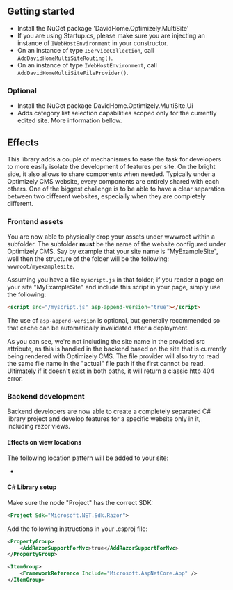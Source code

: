 ## Getting started

* Install the NuGet package 'DavidHome.Optimizely.MultiSite'
* If you are using Startup.cs, please make sure you are injecting an instance of ``IWebHostEnvironment`` in your constructor. 
* On an instance of type ``IServiceCollection``, call ``AddDavidHomeMultiSiteRouting()``.
* On an instance of type ``IWebHostEnvironment``, call ``AddDavidHomeMultiSiteFileProvider()``.

### Optional

* Install the NuGet package DavidHome.Optimizely.MultiSite.Ui
* Adds category list selection capabilities scoped only for the currently edited site. More information bellow.

## Effects

This library adds a couple of mechanismes to ease the task for developers to more easily isolate the development of features per site. On the bright side, it also allows to share components when needed. Typically under a Optimizely CMS website, every components are entirely shared with each others. One of the biggest challenge is to be able to have a clear separation between two different websites, especially when they are completely different. 

### Frontend assets

You are now able to physically drop your assets under wwwroot within a subfolder. The subfolder **must** be the name of the website configured under Optimizely CMS. Say by example that your site name is "MyExampleSite", well then the structure of the folder will be the following: ``wwwroot/myexamplesite``. 

Assuming you have a file ``myscript.js`` in that folder; if you render a page on your site "MyExampleSite" and include this script in your page, simply use the following: 
```html
<script src="/myscript.js" asp-append-version="true"></script>
```

The use of ``asp-append-version`` is optional, but generally recommended so that cache can be automatically invalidated after a deployment. 

As you can see, we're not including the site name in the provided src attribute, as this is handled in the backend based on the site that is currently being rendered with Optimizely CMS. The file provider will also try to read the same file name in the "actual" file path if the first cannot be read. Ultimately if it doesn't exist in both paths, it will return a classic http 404 error. 

### Backend development

Backend developers are now able to create a completely separated C# library project and develop features for a specific website only in it, including razor views. 

#### Effects on view locations

The following location pattern will be added to your site: 

* 

#### C# Library setup

Make sure the node "Project" has the correct SDK: 
```xml
<Project Sdk="Microsoft.NET.Sdk.Razor">
```

Add the following instructions in your .csproj file: 
```xml
<PropertyGroup>
    <AddRazorSupportForMvc>true</AddRazorSupportForMvc>
</PropertyGroup>

<ItemGroup>
    <FrameworkReference Include="Microsoft.AspNetCore.App" />
</ItemGroup>
```